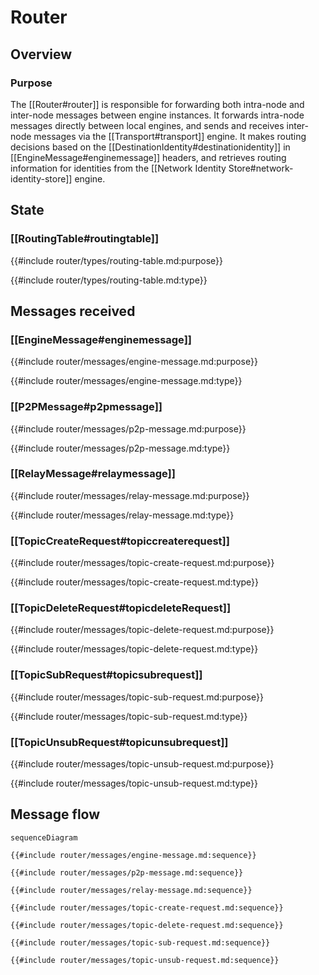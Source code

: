 <div class="engine">

# Router

## Overview

### Purpose

<!-- --8<-- [start:purpose] -->
The [[Router#router]] is responsible for forwarding both intra-node and inter-node messages between engine instances.
It forwards intra-node messages directly between local engines,
and sends and receives inter-node messages via the [[Transport#transport]] engine.
It makes routing decisions based on the [[DestinationIdentity#destinationidentity]] in [[EngineMessage#enginemessage]] headers,
and retrieves routing information for identities from the [[Network Identity Store#network-identity-store]] engine.
<!-- --8<-- [end:purpose] -->

## State

### [[RoutingTable#routingtable]]

{{#include router/types/routing-table.md:purpose}}

{{#include router/types/routing-table.md:type}}

## Messages received

### [[EngineMessage#enginemessage]]

{{#include router/messages/engine-message.md:purpose}}

{{#include router/messages/engine-message.md:type}}

### [[P2PMessage#p2pmessage]]

{{#include router/messages/p2p-message.md:purpose}}

{{#include router/messages/p2p-message.md:type}}

### [[RelayMessage#relaymessage]]

{{#include router/messages/relay-message.md:purpose}}

{{#include router/messages/relay-message.md:type}}

### [[TopicCreateRequest#topiccreaterequest]]

{{#include router/messages/topic-create-request.md:purpose}}

{{#include router/messages/topic-create-request.md:type}}

### [[TopicDeleteRequest#topicdeleteRequest]]

{{#include router/messages/topic-delete-request.md:purpose}}

{{#include router/messages/topic-delete-request.md:type}}

### [[TopicSubRequest#topicsubrequest]]

{{#include router/messages/topic-sub-request.md:purpose}}

{{#include router/messages/topic-sub-request.md:type}}

### [[TopicUnsubRequest#topicunsubrequest]]

{{#include router/messages/topic-unsub-request.md:purpose}}

{{#include router/messages/topic-unsub-request.md:type}}

## Message flow

<!-- Sequence diagram for the engine with all messages -->

<!-- --8<-- [start:messages] -->
```mermaid
sequenceDiagram

{{#include router/messages/engine-message.md:sequence}}

{{#include router/messages/p2p-message.md:sequence}}

{{#include router/messages/relay-message.md:sequence}}

{{#include router/messages/topic-create-request.md:sequence}}

{{#include router/messages/topic-delete-request.md:sequence}}

{{#include router/messages/topic-sub-request.md:sequence}}

{{#include router/messages/topic-unsub-request.md:sequence}}
```
<!-- --8<-- [end:messages] -->

</div>

